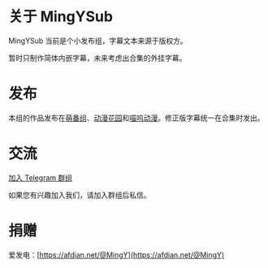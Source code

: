 # 关于 MingYSub

MingYSub 当前是个小发布组，字幕文本来源于版权方。

暂时只制作简体内嵌字幕，未来考虑出合集的外挂字幕。

# 发布

本组的作品发布在[萌番组](https://bangumi.moe/tag/61be18a62525b00007a3d27b)、[动漫花园](https://share.dmhy.org/)和[喵呜动漫](https://meows.com.cn/)。修正版字幕统一在合集时发出。

# 交流

[加入 Telegram 群组](https://t.me/MingYSub)

如果您有兴趣加入我们，请加入群组后私信。

# 捐赠

爱发电：[https://afdian.net/@MingY](https://afdian.net/@MingY)